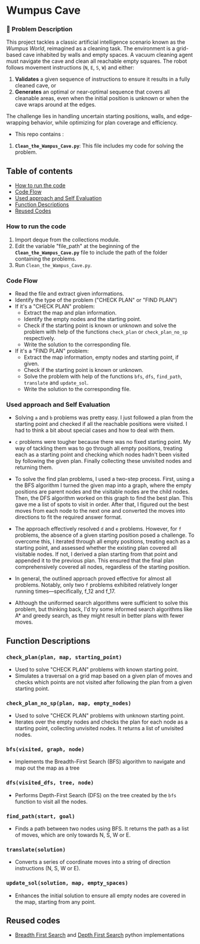 # Wumpus Cave

### 🧭 Problem Description

This project tackles a classic artificial intelligence scenario known as the *Wumpus World*, reimagined as a cleaning task. The environment is a grid-based cave inhabited by walls and empty spaces. A vacuum cleaning agent must navigate the cave and clean all reachable empty squares. The robot follows movement instructions (`N`, `E`, `S`, `W`) and either:

1. **Validates** a given sequence of instructions to ensure it results in a fully cleaned cave, or  
2. **Generates** an optimal or near-optimal sequence that covers all cleanable areas, even when the initial position is unknown or when the cave wraps around at the edges.

The challenge lies in handling uncertain starting positions, walls, and edge-wrapping behavior, while optimizing for plan coverage and efficiency.

- This repo contains :
1. **`Clean_the_Wampus_Cave.py`**: This file includes my code for solving the problem.

## Table of contents

- [How to run the code](#How-to-run-the-code)
- [Code Flow](#Code-flow)
- [Used approach and Self Evaluation](#Used-approach-and-Self-Evaluation)
- [Function Descriptions](#Function-Descriptions)
- [Reused Codes](#Reused-codes)


### How to run the code

1. Import deque from the collections module.
2. Edit the variable "file_path" at the beginning of the **`Clean_the_Wampus_Cave.py`** file to include the path of the folder containing the problems.
3. Run `Clean_the_Wampus_Cave.py`.

### Code Flow

- Read the file and extract given informations.
- Identify the type of the problem ("CHECK PLAN" or "FIND PLAN")
- If it's a "CHECK PLAN" problem:
   - Extract the map and plan information.
   - Identify the empty nodes and the starting point.
   - Check if the starting point is known or unknown and solve the problem with help of the functions `check_plan` or `check_plan_no_sp`     respectively.
   - Write the solution to the corresponding file.
- If it's a "FIND PLAN" problem:
   - Extract the map information, empty nodes and starting point, if given.
   - Check if the starting point is known or unknown.
   - Solve the problem with help of the functions `bfs`, `dfs`, `find_path`, `translate` and `update_sol`.
   - Write the solution to the corresponding file.


### Used approach and Self Evaluation

- Solving `a` and `b` problems was pretty easy. I just followed a plan from the starting point and checked if all the reachable positions were visited. I had to think a bit about special cases and how to deal with them.

- `c` problems were tougher because there was no fixed starting point. My way of tackling them was to go through all empty positions, treating each as a starting point and checking which nodes hadn't been visited by following the given plan. Finally collecting these unvisited nodes and returning them.
- To solve the find plan problems, I used a two-step process. First, using a  the BFS algorithm I turned the given map into a graph, where the empty positions are parent nodes and the visitable nodes are the child nodes. Then, the DFS algorithm worked on this graph to find the best plan. This gave me a list of spots to visit in order. After that, I figured out the best moves from each node to the next one and converted the moves into directions to fit the required answer format.

- The approach effectively resolved `d` and `e` problems. However, for `f` problems, the absence of a given starting position posed a challenge. To overcome this, I iterated through all empty positions, treating each as a starting point, and assessed whether the existing plan covered all visitable nodes. If not, I derived a plan starting from that point and appended it to the previous plan. This ensured that the final plan comprehensively covered all nodes, regardless of the starting position.

- In general, the outlined approach proved effective for almost all problems. Notably, only two `f` problems exhibited relatively longer running times—specifically, f_12 and f_17.

- Although the uniformed search algorithms were sufficient to solve this problem, but thinking back, I'd try some informed search algorithms like A* and greedy search, as they might result in better plans with fewer moves.


## Function Descriptions

### `check_plan(plan, map, starting_point)`

- Used to solve "CHECK PLAN" problems with known starting point.
- Simulates a traversal on a grid map based on a given plan of moves and checks which points are not visited after following the plan from a given starting point.

### `check_plan_no_sp(plan, map, empty_nodes)`

- Used to solve "CHECK PLAN" problems with unknown starting point.
- Iterates over the empty nodes and checks the plan for each node as a starting point, collecting unvisited nodes. It returns a list of unvisited nodes.

### `bfs(visited, graph, node)`

- Implements the Breadth-First Search (BFS) algorithm to navigate and map out the map as a tree

### `dfs(visited_dfs, tree, node)`

- Performs Depth-First Search (DFS) on the tree created by the `bfs` function to visit all the nodes.

### `find_path(start, goal)`

- Finds a path between two nodes using BFS. It returns the path as a list of moves, which are only towards N, S, W or E.

### `translate(solution)`

- Converts a series of coordinate moves into a string of direction instructions (N, S, W or E).

### `update_sol(solution, map, empty_spaces)`

- Enhances the initial solution to ensure all empty nodes are covered in the map, starting from any point.

## Reused codes

- [Breadth First Search](https://favtutor.com/blogs/breadth-first-search-python) and [Depth First Search](https://favtutor.com/blogs/depth-first-search-python) python implementations



  


